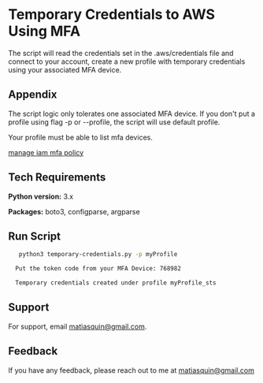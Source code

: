 
# Temporary Credentials to AWS Using MFA

The script will read the credentials set in the .aws/credentials file and connect to your account, create a new profile with temporary credentials using your associated MFA device.

## Appendix

The script logic only tolerates one associated MFA device.
If you don't put a profile using flag -p or --profile, the script will use default profile.

Your profile must be able to list mfa devices.

[manage iam mfa policy](https://docs.aws.amazon.com/IAM/latest/UserGuide/reference_policies_examples_iam_mfa-selfmanage.html)


## Tech Requirements

**Python version:** 3.x

**Packages:** boto3, configparse, argparse


## Run Script

```bash
   python3 temporary-credentials.py -p myProfile
```

```bash
  Put the token code from your MFA Device: 768982
```

```bash
  Temporary credentials created under profile myProfile_sts
```

## Support

For support, email matiasquin@gmail.com.


## Feedback

If you have any feedback, please reach out to me at matiasquin@gmail.com

